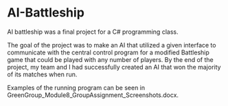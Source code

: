 # AI-Battleship
AI battleship was a final project for a C# programming class. 

The goal of the project was to make an AI that utilized a given interface to communicate with the central control program for a modified Battleship game that could be played with any number of players. By the end of the project, my team and I had successfully created an AI that won the majority of its matches when run. 

Examples of the running program can be seen in GreenGroup_Module8_GroupAssignment_Screenshots.docx.
